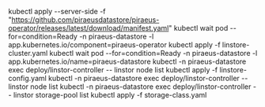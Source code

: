 kubectl apply --server-side -f "https://github.com/piraeusdatastore/piraeus-operator/releases/latest/download/manifest.yaml"
kubectl wait pod --for=condition=Ready -n piraeus-datastore -l app.kubernetes.io/component=piraeus-operator
kubectl apply -f linstore-cluster.yaml
kubectl wait pod --for=condition=Ready -n piraeus-datastore -l app.kubernetes.io/name=piraeus-datastore
kubectl -n piraeus-datastore exec deploy/linstor-controller -- linstor node list
kubectl apply -f linstore-config.yaml
kubectl -n piraeus-datastore exec deploy/linstor-controller -- linstor node list
kubectl -n piraeus-datastore exec deploy/linstor-controller -- linstor storage-pool list
kubectl apply -f storage-class.yaml

